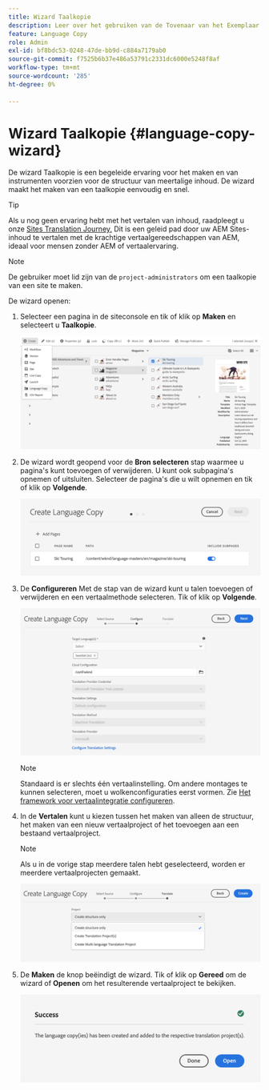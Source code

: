 ```yaml
---
title: Wizard Taalkopie
description: Leer over het gebruiken van de Tovenaar van het Exemplaar van de Taal in AEM.
feature: Language Copy
role: Admin
exl-id: bf8bdc53-0248-47de-bb9d-c884a7179ab0
source-git-commit: f7525b6b37e486a53791c2331dc6000e5248f8af
workflow-type: tm+mt
source-wordcount: '285'
ht-degree: 0%

---
```


# Wizard Taalkopie {#language-copy-wizard}

De wizard Taalkopie is een begeleide ervaring voor het maken en van instrumenten voorzien voor de structuur van meertalige inhoud. De wizard maakt het maken van een taalkopie eenvoudig en snel.

>[!TIP]
>
>Als u nog geen ervaring hebt met het vertalen van inhoud, raadpleegt u onze [Sites Translation Journey,](/help/journey-sites/translation/overview.md) Dit is een geleid pad door uw AEM Sites-inhoud te vertalen met de krachtige vertaalgereedschappen van AEM, ideaal voor mensen zonder AEM of vertaalervaring.

>[!NOTE]
>
>De gebruiker moet lid zijn van de `project-administrators` om een taalkopie van een site te maken.

De wizard openen:

1. Selecteer een pagina in de siteconsole en tik of klik op **Maken** en selecteert u **Taalkopie**.

   ![Taalkopie maken van wizard](../assets/language-copy-wizard.png)

1. De wizard wordt geopend voor de **Bron selecteren** stap waarmee u pagina&#39;s kunt toevoegen of verwijderen. U kunt ook subpagina&#39;s opnemen of uitsluiten. Selecteer de pagina&#39;s die u wilt opnemen en tik of klik op **Volgende**.

   ![Pagina&#39;s toevoegen met de wizard](../assets/language-copy-wizard-add-pages.png)

1. De **Configureren** Met de stap van de wizard kunt u talen toevoegen of verwijderen en een vertaalmethode selecteren. Tik of klik op **Volgende**.

   ![Stap configureren van wizard](../assets/language-copy-wizard-configure.png)

   >[!NOTE]
   >
   >Standaard is er slechts één vertaalinstelling. Om andere montages te kunnen selecteren, moet u wolkenconfiguraties eerst vormen. Zie [Het framework voor vertaalintegratie configureren](integration-framework.md).

1. In de **Vertalen** kunt u kiezen tussen het maken van alleen de structuur, het maken van een nieuw vertaalproject of het toevoegen aan een bestaand vertaalproject.

   >[!NOTE]
   >
   >Als u in de vorige stap meerdere talen hebt geselecteerd, worden er meerdere vertaalprojecten gemaakt.

   ![Vertaalstap van wizard](../assets/language-copy-wizard-translate.png)

1. De **Maken** de knop beëindigt de wizard. Tik of klik op **Gereed** om de wizard of **Openen** om het resulterende vertaalproject te bekijken.

   ![wizard End](../assets/language-copy-wizard-done.png)
